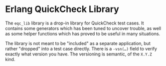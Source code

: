 # Erlang QuickCheck Library

The `eqc_lib` library is a drop-in library for QuickCheck test cases. It contains some generators which has been tuned to uncover trouble, as well as some helper functions which has proved to be useful in many situations.

The library is not meant to be "included" as a separate application, but rather "dropped" into a test case directly. There is a `-vsn(…)` field to verify exactly what version you have. The versioning is semantic, of the `X.Y.Z` kind.
